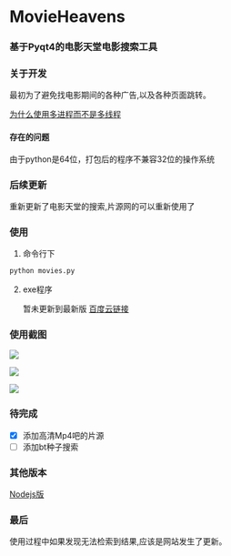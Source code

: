 # MovieHeavens
### 基于Pyqt4的电影天堂电影搜索工具

### 关于开发
最初为了避免找电影期间的各种广告,以及各种页面跳转。<p>
[为什么使用多进程而不是多线程](http://www.360doc.com/content/16/0415/17/1317564_550896090.shtml)

#### 存在的问题
由于python是64位，打包后的程序不兼容32位的操作系统

### 后续更新
重新更新了电影天堂的搜索,片源网的可以重新使用了

### 使用
1. 命令行下
```python
python movies.py
```
2. exe程序 <p>暂未更新到最新版
[百度云链接](http://pan.baidu.com/s/1pLTJpkZ)

### 使用截图
![](http://ww3.sinaimg.cn/large/d9e82fa4jw1f7fhto35i1j20bp09ewh6.jpg) <p>
![](http://ww1.sinaimg.cn/large/d9e82fa4jw1f7fhu0fngnj20bp09eacs.jpg) <p>
![](http://ww2.sinaimg.cn/large/d9e82fa4jw1f7fhu8rpboj20bp09e76s.jpg) 

### 待完成
- [x] 添加高清Mp4吧的片源
- [ ] 添加bt种子搜索

### 其他版本
[Nodejs版](https://github.com/lt94/Electron-Practice/tree/master/MovieHeavens)<p>
### 最后
使用过程中如果发现无法检索到结果,应该是网站发生了更新。<p>


